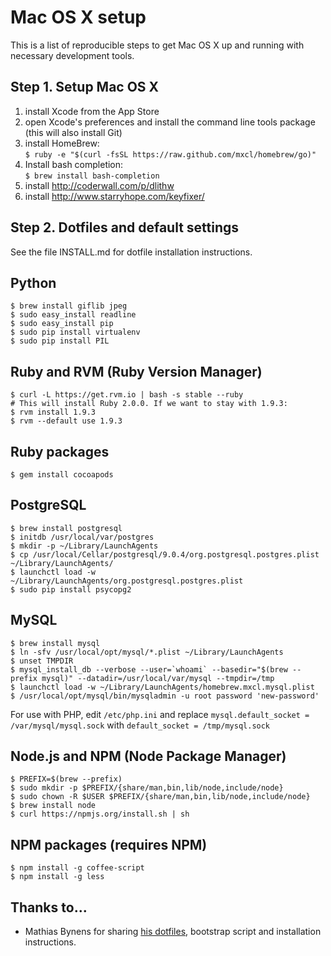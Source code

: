 # Mac OS X setup

This is a list of reproducible steps to get Mac OS X up and running with necessary development tools.


## Step 1. Setup Mac OS X

1. install Xcode from the App Store
2. open Xcode's preferences and install the command line tools package (this will also install Git)
3. install HomeBrew:  
   `$ ruby -e "$(curl -fsSL https://raw.github.com/mxcl/homebrew/go)"`
4. Install bash completion:  
   `$ brew install bash-completion`
5. install http://coderwall.com/p/dlithw
6. install http://www.starryhope.com/keyfixer/


## Step 2. Dotfiles and default settings
See the file INSTALL.md for dotfile installation instructions.


## Python

    $ brew install giflib jpeg
    $ sudo easy_install readline
    $ sudo easy_install pip
    $ sudo pip install virtualenv
    $ sudo pip install PIL
    
    
## Ruby and RVM (Ruby Version Manager)

    $ curl -L https://get.rvm.io | bash -s stable --ruby
    # This will install Ruby 2.0.0. If we want to stay with 1.9.3:
    $ rvm install 1.9.3
    $ rvm --default use 1.9.3


## Ruby packages

    $ gem install cocoapods


## PostgreSQL

    $ brew install postgresql
    $ initdb /usr/local/var/postgres
    $ mkdir -p ~/Library/LaunchAgents
    $ cp /usr/local/Cellar/postgresql/9.0.4/org.postgresql.postgres.plist ~/Library/LaunchAgents/
    $ launchctl load -w ~/Library/LaunchAgents/org.postgresql.postgres.plist
    $ sudo pip install psycopg2


## MySQL

    $ brew install mysql
    $ ln -sfv /usr/local/opt/mysql/*.plist ~/Library/LaunchAgents
    $ unset TMPDIR
    $ mysql_install_db --verbose --user=`whoami` --basedir="$(brew --prefix mysql)" --datadir=/usr/local/var/mysql --tmpdir=/tmp
    $ launchctl load -w ~/Library/LaunchAgents/homebrew.mxcl.mysql.plist
    $ /usr/local/opt/mysql/bin/mysqladmin -u root password 'new-password'
    
For use with PHP, edit `/etc/php.ini` and replace `mysql.default_socket = /var/mysql/mysql.sock` with `default_socket = /tmp/mysql.sock`


## Node.js and NPM (Node Package Manager)

    $ PREFIX=$(brew --prefix)
    $ sudo mkdir -p $PREFIX/{share/man,bin,lib/node,include/node}
    $ sudo chown -R $USER $PREFIX/{share/man,bin,lib/node,include/node}
    $ brew install node
    $ curl https://npmjs.org/install.sh | sh


## NPM packages (requires NPM)

    $ npm install -g coffee-script
    $ npm install -g less



## Thanks to...
* Mathias Bynens for sharing [his dotfiles](https://github.com/mathiasbynens/dotfiles), bootstrap script and installation instructions.
